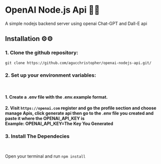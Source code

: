 # OpenAI Node.js Api 🚀🚀

A simple nodejs backend server using openai Chat-GPT and Dall-E api

## Installation ⚙⚙

### 1. Clone the github repository:

`git clone https://github.com/agucchristopher/openai-nodejs-api.git/`

### 2. Set up your environment variables:

<br />

#### 1. Create a .env file with the .env.example format. <br />

#### 2. Visit `https://openai.com` register and go the profile section and choose manage Apis, click generate api then go to the .env file you created and paste it where the OPENAI_API_KEY is <br/> Example: OPENAI_API_KEY=The Key You Generated

### 3. Install The Dependecies

<br />

Open your terminal and run `npm install`
